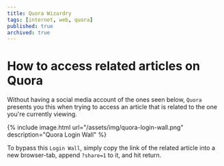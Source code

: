 ```yaml
---
title: Quora Wizardry
tags: [internet, web, quora]
published: true
archived: true
---
```

# How to access related articles on Quora

Without having a social media account of the ones seen below, `Quora` presents you this when trying to access an article that is related to the one you're currently viewing.

{% include image.html url="/assets/img/quora-login-wall.png" description="Quora Login Wall" %}

To bypass this `Login Wall`, simply copy the link of the related article into a new browser-tab, append `?share=1` to it, and hit return.
